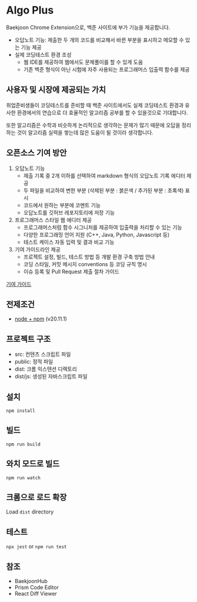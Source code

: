 # Algo Plus

Baekjoon Chrome Extension으로, 백준 사이트에 부가 기능을 제공합니다.

- 오답노트 기능: 제출한 두 개의 코드를 비교해서 바뀐 부분을 표시하고 메모할 수 있는 기능 제공
- 실제 코딩테스트 환경 조성
    - 웹 IDE를 제공하여 웹에서도 문제풀이를 할 수 있게 도움
    - 기존 백준 형식이 아닌 시험에 자주 사용되는 프로그래머스 입출력 함수를 제공


## 사용자 및 시장에 제공되는 가치

취업준비생들이 코딩테스트를 준비할 때 백준 사이트에서도 실제 코딩테스트 환경과 유사한 환경에서의 연습으로 더 효율적인 알고리즘 공부를 할 수 있을것으로 기대합니다.

또한 알고리즘은 수학과 비슷하게 논리적으로 생각하는 문제가 많기 때문에 오답을 정리하는 것이 알고리즘 실력을 쌓는데 많은 도움이 될 것이라 생각합니다.

## 오픈소스 기여 방안
1. 오답노트 기능
    - 제출 기록 중 2개 이하를 선택하여 markdown 형식의 오답노트 기록 에디터 제공
    - 두 파일을 비교하여 변한 부분 (삭제된 부분 : 붉은색 / 추가된 부분 : 초록색) 표시
    - 코드에서 원하는 부분에 코멘트 기능
    - 오답노트를 깃허브 레포지토리에 저장 기능
2. 프로그래머스 스타일 웹 에디터 제공
    - 프로그래머스처럼 함수 시그니처를 제공하여 입출력을 처리할 수 있는 기능
    - 다양한 프로그래밍 언어 지원 (C++, Java, Python, Javascript 등)
    - 테스트 케이스 자동 입력 및 결과 비교 기능
3. 기여 가이드라인 제공
    - 프로젝트 설정, 빌드, 테스트 방법 등 개발 환경 구축 방법 안내
    - 코딩 스타일, 커밋 메시지 conventions 등 코딩 규칙 명시
    - 이슈 등록 및 Pull Request 제출 절차 가이드

[기여 가이드](./docs/ContributorGuide.md)

## 전제조건

-   [node + npm](https://nodejs.org/) (v20.11.1)


## 프로젝트 구조

-   src: 컨텐츠 스크립트 파일
-   public: 정적 파일
-   dist: 크롬 익스텐션 디렉토리
-   dist/js: 생성된 자바스크립트 파일

## 설치

```
npm install
```

## 빌드

```
npm run build
```

## 와치 모드로 빌드

```
npm run watch
```

## 크롬으로 로드 확장

Load `dist` directory

## 테스트

`npx jest` or `npm run test`

## 참조

- BaekjoonHub
- Prism Code Editor
- React Diff Viewer
